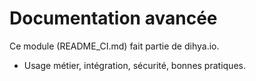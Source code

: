 # Documentation avancée
Ce module (README_CI.md) fait partie de dihya.io.
- Usage métier, intégration, sécurité, bonnes pratiques.
